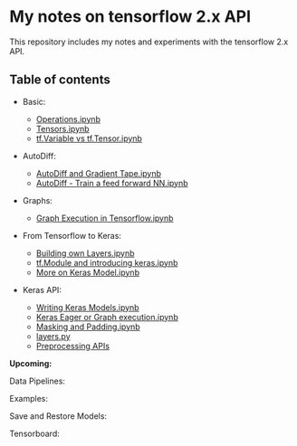 # My notes on tensorflow 2.x API

This repository includes my notes and experiments with the tensorflow 2.x API.

## Table of contents

* Basic:
    * [Operations.ipynb](http://nbviewer.jupyter.org/github/mandalbiswadip/Tensorflow_notes/blob/master/Basic/Operations.ipynb)
    * [Tensors.ipynb](http://nbviewer.jupyter.org/github/mandalbiswadip/Tensorflow_notes/blob/master/Basic/Tensors.ipynb)
    * [tf.Variable vs tf.Tensor.ipynb](http://nbviewer.jupyter.org/github/mandalbiswadip/Tensorflow_notes/blob/master/Basic/tf.Variable%20vs%20tf.Tensor.ipynb)

* AutoDiff:
    * [AutoDiff and Gradient Tape.ipynb](http://nbviewer.jupyter.org/github/mandalbiswadip/Tensorflow_notes/blob/master/AutoDiff/AutoDiff%20and%20Gradient%20Tape.ipynb)
    * [AutoDiff - Train a feed forward NN.ipynb](http://nbviewer.jupyter.org/github/mandalbiswadip/Tensorflow_notes/blob/master/AutoDiff/AutoDiff%20-%20Train%20a%20feed%20forward%20NN.ipynb)

* Graphs:
    * [Graph Execution in Tensorflow.ipynb](http://nbviewer.jupyter.org/github/mandalbiswadip/Tensorflow_notes/blob/master/Graphs/Graph%20Execution%20with%20tf.function.ipynb)

* From Tensorflow to Keras:
    * [Building own Layers.ipynb](http://nbviewer.jupyter.org/github/mandalbiswadip/Tensorflow_notes/blob/master/From%20Tensorflow%20to%20Keras/Building%20own%20Layers.ipynb)
    * [tf.Module and introducing keras.ipynb](http://nbviewer.jupyter.org/github/mandalbiswadip/Tensorflow_notes/blob/master/From%20Tensorflow%20to%20Keras/tf.Module%20and%20introducing%20keras.ipynb)
    * [More on Keras Model.ipynb](http://nbviewer.jupyter.org/github/mandalbiswadip/Tensorflow_notes/blob/master/From%20Tensorflow%20to%20Keras/More%20on%20Keras%20Model.ipynb)
    
* Keras API:
    * [Writing Keras Models.ipynb](http://nbviewer.jupyter.org/github/mandalbiswadip/Tensorflow_notes/blob/master/Keras%20API/Writing%20Keras%20Models.ipynb)
    * [Keras Eager or Graph execution.ipynb](http://nbviewer.jupyter.org/github/mandalbiswadip/Tensorflow_notes/blob/master/Keras%20API/Keras%20Eager%20or%20Graph%20execution.ipynb)
    * [Masking and Padding.ipynb](http://nbviewer.jupyter.org/github/mandalbiswadip/Tensorflow_notes/blob/master/Keras%20API/Masking%20and%20Padding.ipynb)
    * [layers.py](http://nbviewer.jupyter.org/github/mandalbiswadip/Tensorflow_notes/blob/master/Keras%20API/layers.py)
    * [Preprocessing APIs](http://nbviewer.jupyter.org/github/mandalbiswadip/Tensorflow_notes/blob/master/Keras%20API/preprocessing%20APIs.ipynb)

**Upcoming:**

Data Pipelines:

Examples:

Save and Restore Models:

Tensorboard:



